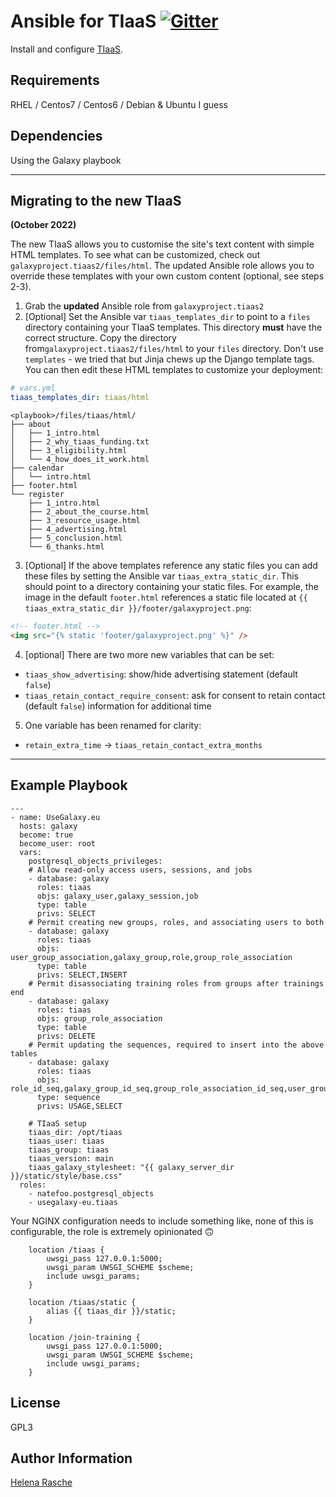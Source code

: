 # Ansible for TIaaS [![Gitter](https://badges.gitter.im/galaxyproject/training-material.svg)](https://gitter.im/galaxyproject/tiaas?utm_source=badge&utm_medium=badge&utm_campaign=pr-badge&utm_content=badge)

Install and configure [TIaaS](https://github.com/usegalaxy-eu/tiaas2).

Requirements
------------

RHEL / Centos7 / Centos6 / Debian & Ubuntu I guess


Dependencies
------------

Using the Galaxy playbook

---

## Migrating to the new TIaaS

**(October 2022)**

The new TIaaS allows you to customise the site's text content with simple HTML templates. To see what can be customized, check out `galaxyproject.tiaas2/files/html`. The updated Ansible role allows you to override these templates with your own custom content (optional, see steps 2-3).

1. Grab the **updated** Ansible role from `galaxyproject.tiaas2`
2. [Optional] Set the Ansible var `tiaas_templates_dir` to point to a `files` directory containing your TIaaS templates. This directory **must** have the correct structure. Copy the directory from`galaxyproject.tiaas2/files/html` to your `files` directory. Don't use `templates` - we tried that but Jinja chews up the Django template tags. You can then edit these HTML templates to customize your deployment:

  ```yaml
  # vars.yml
  tiaas_templates_dir: tiaas/html
  ```

  ```
  <playbook>/files/tiaas/html/
  ├── about
  │   ├── 1_intro.html
  │   ├── 2_why_tiaas_funding.txt
  │   ├── 3_eligibility.html
  │   └── 4_how_does_it_work.html
  ├── calendar
  │   └── intro.html
  ├── footer.html
  └── register
      ├── 1_intro.html
      ├── 2_about_the_course.html
      ├── 3_resource_usage.html
      ├── 4_advertising.html
      ├── 5_conclusion.html
      └── 6_thanks.html
  ```

3. [Optional] If the above templates reference any static files you can add
these files by setting the Ansible var `tiaas_extra_static_dir`. This should
point to a directory containing your static files. For example, the image in the
default `footer.html` references a static file located at
  `{{ tiaas_extra_static_dir }}/footer/galaxyproject.png`:

  ```html
  <!-- footer.html -->
  <img src="{% static 'footer/galaxyproject.png' %}" />
  ```

4. [optional] There are two more new variables that can be set:
  - `tiaas_show_advertising`: show/hide advertising statement (default `false`)
  - `tiaas_retain_contact_require_consent`: ask for consent to retain contact (default `false`)
    information for additional time

5. One variable has been renamed for clarity:
  - `retain_extra_time` -> `tiaas_retain_contact_extra_months`

---


Example Playbook
----------------

```
---
- name: UseGalaxy.eu
  hosts: galaxy
  become: true
  become_user: root
  vars:
    postgresql_objects_privileges:
    # Allow read-only access users, sessions, and jobs
    - database: galaxy
      roles: tiaas
      objs: galaxy_user,galaxy_session,job
      type: table
      privs: SELECT
    # Permit creating new groups, roles, and associating users to both
    - database: galaxy
      roles: tiaas
      objs: user_group_association,galaxy_group,role,group_role_association
      type: table
      privs: SELECT,INSERT
    # Permit disassociating training roles from groups after trainings end
    - database: galaxy
      roles: tiaas
      objs: group_role_association
      type: table
      privs: DELETE
    # Permit updating the sequences, required to insert into the above tables
    - database: galaxy
      roles: tiaas
      objs: role_id_seq,galaxy_group_id_seq,group_role_association_id_seq,user_group_association_id_seq
      type: sequence
      privs: USAGE,SELECT

    # TIaaS setup
    tiaas_dir: /opt/tiaas
    tiaas_user: tiaas
    tiaas_group: tiaas
    tiaas_version: main
    tiaas_galaxy_stylesheet: "{{ galaxy_server_dir }}/static/style/base.css"
  roles:
    - natefoo.postgresql_objects
    - usegalaxy-eu.tiaas
```

Your NGINX configuration needs to include something like, none of this is configurable, the role is extremely opinionated 🙃

```
    location /tiaas {
        uwsgi_pass 127.0.0.1:5000;
        uwsgi_param UWSGI_SCHEME $scheme;
        include uwsgi_params;
    }

    location /tiaas/static {
        alias {{ tiaas_dir }}/static;
    }

    location /join-training {
        uwsgi_pass 127.0.0.1:5000;
        uwsgi_param UWSGI_SCHEME $scheme;
        include uwsgi_params;
    }

```

License
-------

GPL3

Author Information
------------------

[Helena Rasche](https://github.com/hexylena)
